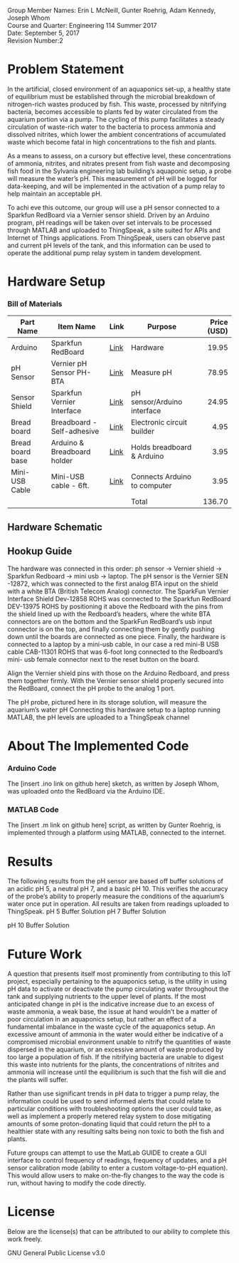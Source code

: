 Group Member Names: Erin L McNeill, Gunter Roehrig, Adam Kennedy, Joseph Whom  
Course and Quarter: Engineering 114 Summer 2017  
Date: September 5, 2017  
Revision Number:2  
# Problem Statement
In the artificial, closed environment of an aquaponics set-up, a healthy state of equilibrium must be established through the microbial breakdown of nitrogen-rich wastes produced by fish. This waste, processed by nitrifying bacteria, becomes accessible to plants fed by water circulated from the aquarium portion via a pump. The cycling of this pump facilitates a steady circulation of waste-rich water to the bacteria to process ammonia and dissolved nitrites, which lower the ambient concentrations of accumulated waste which become fatal in high concentrations to the fish and plants.

As a means to assess, on a cursory but effective level, these concentrations of ammonia, nitrites, and nitrates present from fish waste and decomposing fish food in the Sylvania engineering lab building’s aquaponic setup, a probe will measure the water’s pH. This measurement of pH will be logged for data-keeping, and will be implemented in the activation of a pump relay to help maintain an acceptable pH.

To achi	eve this outcome, our group will use a pH sensor connected to a Sparkfun RedBoard via a Vernier sensor shield. Driven by an Arduino program, pH readings will be taken over set intervals to be processed through MATLAB and uploaded to ThingSpeak, a site suited for APIs and Internet of Things applications. From ThingSpeak, users can observe past and current pH levels of the tank, and this information can be used to operate the additional pump relay system in tandem development.
# Hardware Setup
### Bill of Materials
|Part Name       |Item Name                   |Link|Purpose                     |Price (USD)|
|----------------|----------------------------|----|----------------------------|----------:|
|Arduino         |Sparkfun RedBoard           |[Link](https://www.sparkfun.com/products/13975)|Hardware                    |19.95      |
|pH Sensor       |Vernier pH Sensor PH-BTA    |[Link](https://www.sparkfun.com/products/12872)    |Measure pH                  |78.95      |
|Sensor Shield   |Sparkfun Vernier Interface  |[Link](https://www.sparkfun.com/products/12858)    |pH sensor/Arduino interface |24.95      |
|Bread board     |Breadboard - Self-adhesive  |[Link](https://www.sparkfun.com/products/12002)    |Electronic circuit builder  |4.95       |
|Bread board base|Arduino & Breadboard holder |[Link](https://www.sparkfun.com/products/11235)    |Holds breadboard & Arduino  |3.95       |
|Mini-USB Cable  |Mini-USB cable - 6ft.       |[Link](https://www.sparkfun.com/products/11301)    |Connects Arduino to computer|3.95       |
|                |                            |    |Total                       |136.70     |

## Hardware Schematic

 ## Hookup Guide
The hardware was connected in this order: ph sensor -> Vernier shield -> Sparkfun Redboard -> mini usb -> laptop. The pH sensor is the Vernier SEN -12872, which was connected to the first analog BTA input on the shield with a white BTA (British Telecom Analog) connector.  The SparkFun Vernier Interface Shield Dev-12858 ROHS was connected to the Sparkfun RedBoard DEV-13975 ROHS by positioning it above the Redboard with the pins from the shield lined up with the Redboard’s headers, where the white BTA connectors are on the bottom and the SparkFun RedBoard’s usb input connector is on the top, and finally connecting them by gently pushing down until the boards are connected as one piece.  Finally, the hardware is connected to a laptop by a mini-usb cable, in our case a red mini-B USB cable CAB-11301 ROHS that was 6-foot long connected to the Redboard’s mini- usb female connector next to the reset button on the board.

Align the Vernier shield pins with those on the Arduino Redboard, and press them together firmly.
With the Vernier sensor shield properly secured into the RedBoard, connect the pH probe to the analog 1 port.

The pH probe, pictured here in its storage solution, will measure the aquarium’s water pH
Connecting this hardware setup to a laptop running MATLAB, the pH levels are uploaded to a ThingSpeak channel

# About The Implemented Code
### Arduino Code
The [insert .ino link on github here] sketch, as written by Joseph Whom, was uploaded onto the RedBoard via the Arduino IDE.
### MATLAB Code
The [insert .m link on github here] script, as written by Gunter Roehrig, is implemented through a platform using MATLAB, connected to the internet.
# Results
The following results from the pH sensor are based off buffer solutions of an acidic pH 5, a neutral pH 7, and a basic pH 10. This verifies the accuracy of the probe’s ability to properly measure the conditions of the aquarium’s water once put in operation. All results are taken from readings uploaded to ThingSpeak.
pH 5 Buffer Solution
pH 7 Buffer Solution

pH 10 Buffer Solution

# Future Work
A question that presents itself most prominently from contributing to this IoT project, especially pertaining to the aquaponics setup, is the utility in using pH data to activate or deactivate the pump circulating water throughout the tank and supplying nutrients to the upper level of plants. If the most anticipated change in pH is the indicative increase due to an excess of waste ammonia, a weak base, the issue at hand wouldn’t be a matter of poor circulation in an aquaponics setup, but rather an effect of a fundamental imbalance in the waste cycle of the aquaponics setup. An excessive amount of ammonia in the water would either be indicative of a compromised microbial environment unable to nitrify the quantities of waste dispersed in the aquarium, or an excessive amount of waste produced by too large a population of fish. If the nitrifying bacteria are unable to digest this waste into nutrients for the plants, the concentrations of nitrites and ammonia will increase until the equilibrium is such that the fish will die and the plants will suffer. 

Rather than use significant trends in pH data to trigger a pump relay, the information could be used to send informed alerts that could relate to particular conditions with troubleshooting options the user could take, as well as implement a properly metered relay system to dose mitigating amounts of some proton-donating liquid that could return the pH to a healthier state with any resulting salts being non toxic to both the fish and plants.

Future groups can attempt to use the MatLab GUIDE to create a GUI interface to control frequency of readings, frequency of updates, and a pH sensor calibration mode (ability to enter a custom voltage-to-pH equation). This would allow users to make on-the-fly changes to the way the code is run, without having to modify the code directly.



# License
Below are the license(s) that can be attributed to our ability to complete this work freely.

GNU General Public License v3.0
